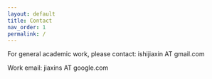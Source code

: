 ```yaml
---
layout: default
title: Contact
nav_order: 1
permalink: /
---
```


For general academic work, please contact: ishijiaxin AT gmail.com

Work email: jiaxins AT google.com
